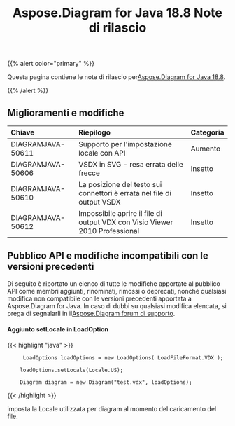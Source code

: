﻿---
title: Aspose.Diagram for Java 18.8 Note di rilascio
type: docs
weight: 50
url: /it/java/aspose-diagram-for-java-18-8-release-notes/
---
{{% alert color="primary" %}} 

 Questa pagina contiene le note di rilascio per[Aspose.Diagram for Java 18.8](https://docs.aspose.com/diagram/java/aspose-diagram-for-java-18-8-release-notes/).

{{% /alert %}} 
## **Miglioramenti e modifiche**

|**Chiave**|**Riepilogo**|**Categoria**|
|:- |:- |:- |
|DIAGRAMJAVA-50611|Supporto per l'impostazione locale con API|Aumento|
|DIAGRAMJAVA-50606|VSDX in SVG - resa errata delle frecce|Insetto|
|DIAGRAMJAVA-50610|La posizione del testo sui connettori è errata nel file di output VSDX|Insetto|
|DIAGRAMJAVA-50612|Impossibile aprire il file di output VDX con Visio Viewer 2010 Professional|Insetto|
## **Pubblico API e modifiche incompatibili con le versioni precedenti**
Di seguito è riportato un elenco di tutte le modifiche apportate al pubblico API come membri aggiunti, rinominati, rimossi o deprecati, nonché qualsiasi modifica non compatibile con le versioni precedenti apportata a Aspose.Diagram for Java. In caso di dubbi su qualsiasi modifica elencata, si prega di segnalarli in il[Aspose.Diagram forum di supporto](https://forum.aspose.com/c/diagram/17).
#### **Aggiunto setLocale in LoadOption**
{{< highlight "java" >}}

         LoadOptions loadOptions = new LoadOptions( LoadFileFormat.VDX ); 

        loadOptions.setLocale(Locale.US);

        Diagram diagram = new Diagram("test.vdx", loadOptions); 

{{< /highlight >}}

imposta la Locale utilizzata per diagram al momento del caricamento del file.
